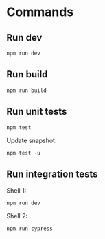 # Commands

## Run dev

    npm run dev

## Run build

    npm run build

## Run unit tests

    npm test 

Update snapshot: 

    npm test -u

## Run integration tests

Shell 1:

    npm run dev

Shell 2:
        
    npm run cypress

